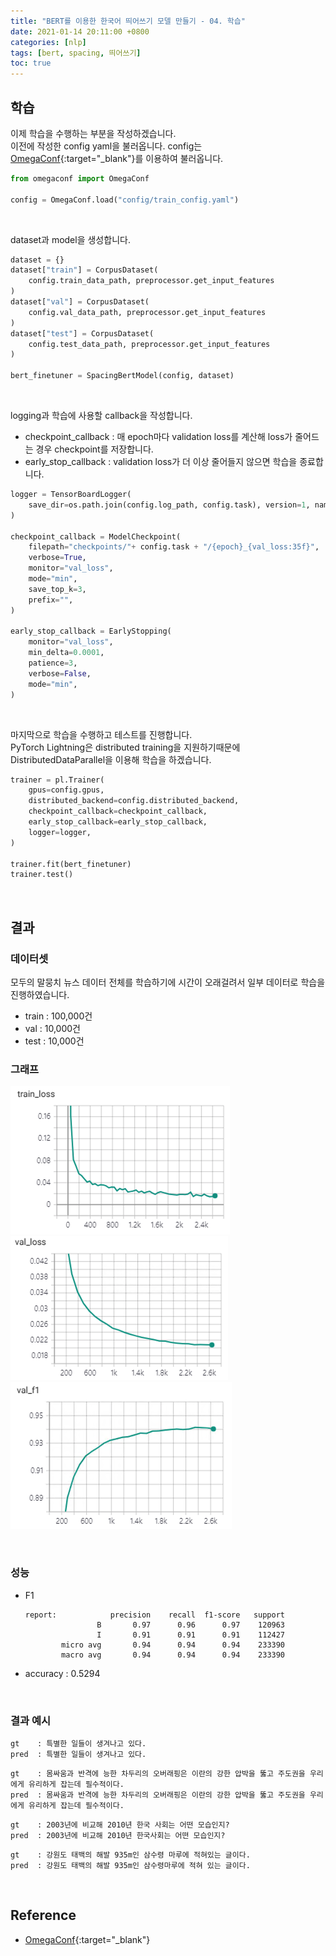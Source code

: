 ```yaml
---
title: "BERT를 이용한 한국어 띄어쓰기 모델 만들기 - 04. 학습"
date: 2021-01-14 20:11:00 +0800
categories: [nlp]
tags: [bert, spacing, 띄어쓰기]
toc: true
---
```


## 학습

이제 학습을 수행하는 부분을 작성하겠습니다.  
이전에 작성한 config yaml을 불러옵니다. config는 [OmegaConf](https://github.com/omry/omegaconf){:target="_blank"}를 이용하여 불러옵니다.  


```python
from omegaconf import OmegaConf

config = OmegaConf.load("config/train_config.yaml")
```
&nbsp;

dataset과 model을 생성합니다.

```python
dataset = {}
dataset["train"] = CorpusDataset(
    config.train_data_path, preprocessor.get_input_features
)
dataset["val"] = CorpusDataset(
    config.val_data_path, preprocessor.get_input_features
)
dataset["test"] = CorpusDataset(
    config.test_data_path, preprocessor.get_input_features
)

bert_finetuner = SpacingBertModel(config, dataset)
```
&nbsp;

logging과 학습에 사용할 callback을 작성합니다.

- checkpoint_callback  : 매 epoch마다 validation loss를 계산해 loss가 줄어드는 경우 checkpoint를 저장합니다.
- early_stop_callback : validation loss가 더 이상 줄어들지 않으면 학습을 종료합니다.

```python
logger = TensorBoardLogger(
    save_dir=os.path.join(config.log_path, config.task), version=1, name=config.task
)

checkpoint_callback = ModelCheckpoint(
    filepath="checkpoints/"+ config.task + "/{epoch}_{val_loss:35f}",
    verbose=True,
    monitor="val_loss",
    mode="min",
    save_top_k=3,
    prefix="",
)

early_stop_callback = EarlyStopping(
    monitor="val_loss",
    min_delta=0.0001,
    patience=3,
    verbose=False,
    mode="min",
)
```
&nbsp;

마지막으로 학습을 수행하고 테스트를 진행합니다.  
PyTorch Lightning은 distributed training을 지원하기때문에 DistributedDataParallel을 이용해 학습을 하겠습니다.

```python
trainer = pl.Trainer(
    gpus=config.gpus,
    distributed_backend=config.distributed_backend,
    checkpoint_callback=checkpoint_callback,
    early_stop_callback=early_stop_callback,
    logger=logger,
)

trainer.fit(bert_finetuner)
trainer.test()
```
&nbsp;

## 결과

### 데이터셋

모두의 말뭉치 뉴스 데이터 전체를 학습하기에 시간이 오래걸려서 일부 데이터로 학습을 진행하였습니다.

- train : 100,000건
- val : 10,000건
- test : 10,000건
&nbsp;

### 그래프
![train_loss](/assets/img/user/bert_spacing_train_loss.png)  
![val_loss](/assets/img/user/bert_spacing_val_loss.png)  
![val_f1](/assets/img/user/bert_spacing_val_f1.png)

&nbsp;

### 성능

- F1

    ```
    report:            precision    recall  f1-score   support
                    B       0.97      0.96      0.97    120963
                    I       0.91      0.91      0.91    112427
            micro avg       0.94      0.94      0.94    233390
            macro avg       0.94      0.94      0.94    233390
    ```

- accuracy : 0.5294

&nbsp;

### 결과 예시

```
gt    : 특별한 일들이 생겨나고 있다.
pred  : 특별한 일들이 생겨나고 있다.
```

```
gt    : 몸싸움과 반격에 능한 차두리의 오버래핑은 이란의 강한 압박을 뚫고 주도권을 우리에게 유리하게 잡는데 필수적이다.
pred  : 몸싸움과 반격에 능한 차두리의 오버래핑은 이란의 강한 압박을 뚫고 주도권을 우리에게 유리하게 잡는데 필수적이다.
```

```
gt    : 2003년에 비교해 2010년 한국 사회는 어떤 모습인지?
pred  : 2003년에 비교해 2010년 한국사회는 어떤 모습인지?
```

```
gt    : 강원도 태백의 해발 935m인 삼수령 마루에 적혀있는 글이다.	
pred  : 강원도 태백의 해발 935m인 삼수령마루에 적혀 있는 글이다.	
```

&nbsp;

## Reference
* [OmegaConf](https://github.com/omry/omegaconf){:target="_blank"}